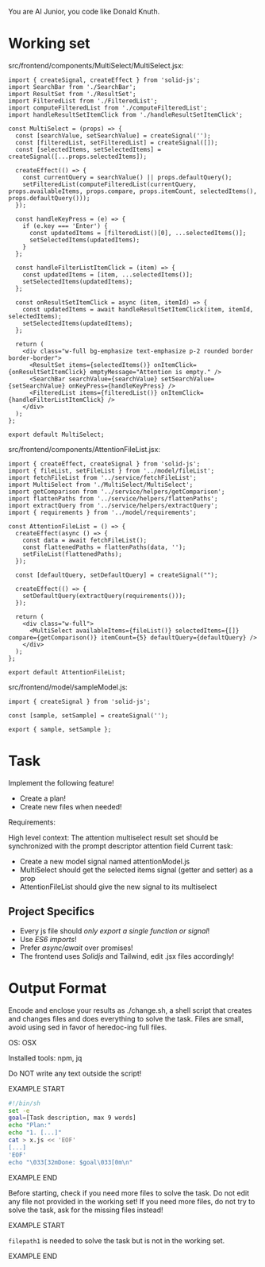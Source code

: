 You are AI Junior, you code like Donald Knuth.
# Working set

src/frontend/components/MultiSelect/MultiSelect.jsx:
```
import { createSignal, createEffect } from 'solid-js';
import SearchBar from './SearchBar';
import ResultSet from './ResultSet';
import FilteredList from './FilteredList';
import computeFilteredList from './computeFilteredList';
import handleResultSetItemClick from './handleResultSetItemClick';

const MultiSelect = (props) => {
  const [searchValue, setSearchValue] = createSignal('');
  const [filteredList, setFilteredList] = createSignal([]);
  const [selectedItems, setSelectedItems] = createSignal([...props.selectedItems]);

  createEffect(() => {
    const currentQuery = searchValue() || props.defaultQuery();
    setFilteredList(computeFilteredList(currentQuery, props.availableItems, props.compare, props.itemCount, selectedItems(), props.defaultQuery()));
  });

  const handleKeyPress = (e) => {
    if (e.key === 'Enter') {
      const updatedItems = [filteredList()[0], ...selectedItems()];
      setSelectedItems(updatedItems);
    }
  };

  const handleFilterListItemClick = (item) => {
    const updatedItems = [item, ...selectedItems()];
    setSelectedItems(updatedItems);
  };

  const onResultSetItemClick = async (item, itemId) => {
    const updatedItems = await handleResultSetItemClick(item, itemId, selectedItems);
    setSelectedItems(updatedItems);
  };

  return (
    <div class="w-full bg-emphasize text-emphasize p-2 rounded border border-border">
      <ResultSet items={selectedItems()} onItemClick={onResultSetItemClick} emptyMessage="Attention is empty." />
      <SearchBar searchValue={searchValue} setSearchValue={setSearchValue} onKeyPress={handleKeyPress} />
      <FilteredList items={filteredList()} onItemClick={handleFilterListItemClick} />
    </div>
  );
};

export default MultiSelect;

```

src/frontend/components/AttentionFileList.jsx:
```
import { createEffect, createSignal } from 'solid-js';
import { fileList, setFileList } from '../model/fileList';
import fetchFileList from '../service/fetchFileList';
import MultiSelect from './MultiSelect/MultiSelect';
import getComparison from '../service/helpers/getComparison';
import flattenPaths from '../service/helpers/flattenPaths';
import extractQuery from '../service/helpers/extractQuery';
import { requirements } from '../model/requirements';

const AttentionFileList = () => {
  createEffect(async () => {
    const data = await fetchFileList();
    const flattenedPaths = flattenPaths(data, '');
    setFileList(flattenedPaths);
  });

  const [defaultQuery, setDefaultQuery] = createSignal("");

  createEffect(() => {
    setDefaultQuery(extractQuery(requirements()));
  });

  return (
    <div class="w-full">
      <MultiSelect availableItems={fileList()} selectedItems={[]} compare={getComparison()} itemCount={5} defaultQuery={defaultQuery} />
    </div>
  );
};

export default AttentionFileList;

```

src/frontend/model/sampleModel.js:
```
import { createSignal } from 'solid-js';

const [sample, setSample] = createSignal('');

export { sample, setSample };

```


# Task

Implement the following feature!

- Create a plan!
- Create new files when needed!

Requirements:

High level context: The attention multiselect result set should be synchronized with the prompt descriptor attention field
Current task:
  - Create a new model signal named attentionModel.js
  - MultiSelect should get the selected items signal (getter and setter) as a prop
  - AttentionFileList should give the new signal to its multiselect


## Project Specifics

- Every js file should *only export a single function or signal*!
- Use *ES6 imports*!
- Prefer *async/await* over promises!
- The frontend uses *Solidjs* and Tailwind, edit .jsx files accordingly!

# Output Format

Encode and enclose your results as ./change.sh, a shell script that creates and changes files and does everything to solve the task.
Files are small, avoid using sed in favor of heredoc-ing full files.

OS: OSX

Installed tools: npm, jq


Do NOT write any text outside the script!

EXAMPLE START

```sh
#!/bin/sh
set -e
goal=[Task description, max 9 words]
echo "Plan:"
echo "1. [...]"
cat > x.js << 'EOF'
[...]
'EOF'
echo "\033[32mDone: $goal\033[0m\n"
```

EXAMPLE END

Before starting, check if you need more files to solve the task.
Do not edit any file not provided in the working set!
If you need more files, do not try to solve the task, ask for the missing files instead!

EXAMPLE START

`filepath1` is needed to solve the task but is not in the working set.

EXAMPLE END

